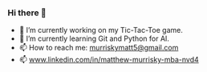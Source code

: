 ### Hi there 👋

- 🔭 I’m currently working on my Tic-Tac-Toe game.
- 🌱 I’m currently learning Git and Python for AI.
- 📫 How to reach me: murriskymatt5@gmail.com
- 📫 www.linkedin.com/in/matthew-murrisky-mba-nvd4
